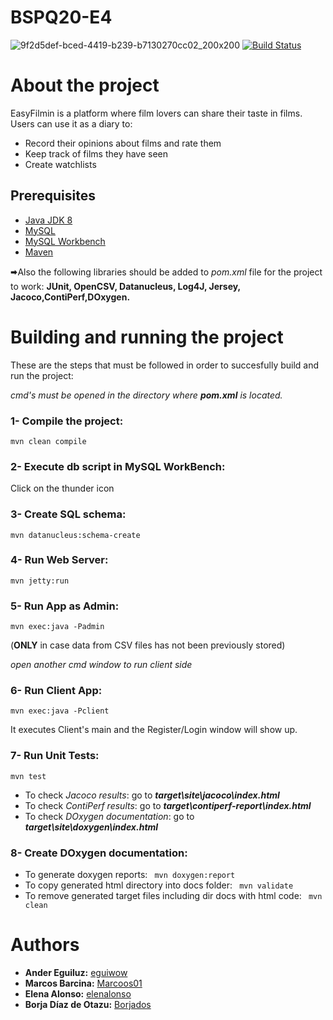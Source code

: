 # BSPQ20-E4
![9f2d5def-bced-4419-b239-b7130270cc02_200x200](https://user-images.githubusercontent.com/43065732/80421676-25b52580-88dd-11ea-870e-861f738dead6.png)
[![Build Status](https://travis-ci.org/SPQ19-20/BSPQ20-E4.svg?branch=master)](https://travis-ci.org/SPQ19-20/BSPQ20-E4)
# About the project

EasyFilmin is a platform where film lovers can share their taste in films. Users can use it as a diary to:
* Record their opinions about films and rate them
* Keep track of films they have seen
* Create watchlists

## Prerequisites
- [Java JDK 8](https://www.oracle.com/java/technologies/javase/javase-jdk8-downloads.html)
- [MySQL](https://dev.mysql.com/downloads/mysql/)
- [MySQL Workbench](https://www.mysql.com/products/workbench/)
- [Maven](https://maven.apache.org/download.cgi)

🠮Also the following libraries should be added to *pom.xml* file for the project to work: **JUnit, OpenCSV, Datanucleus, Log4J, Jersey, Jacoco,ContiPerf,DOxygen.**

# Building and running the project
These are the steps that must be followed in order to succesfully build and run the project:

*cmd's must be opened in the directory where* ***pom.xml*** *is located.*
### 1- Compile the project:
```mvn clean compile```
### 2- Execute db script in MySQL WorkBench:
Click on the thunder icon
### 3- Create SQL schema: 
```mvn datanucleus:schema-create```
### 4- Run Web Server: 
```mvn jetty:run```
### 5- Run App as Admin: 
```mvn exec:java -Padmin``` 

(**ONLY** in case data from CSV files has not been previously stored)

*open another cmd window to run client side*
### 6- Run Client App:
```mvn exec:java -Pclient``` 

It executes Client's main and the Register/Login window will show up.

### 7- Run Unit Tests:
```mvn test``` 

- To check *Jacoco results*: go to ***target\site\jacoco\index.html***
- To check *ContiPerf results*: go to ***target\contiperf-report\index.html***
- To check *DOxygen documentation*: go to ***target\site\doxygen\index.html***

### 8- Create DOxygen documentation:
- To generate doxygen reports:
``` mvn doxygen:report``` 
- To copy generated html directory into docs folder:
``` mvn validate``` 
- To remove generated target files including dir docs with html code:
``` mvn clean```



# Authors
- **Ander Eguiluz:** [eguiwow](https://github.com/eguiwow)
- **Marcos Barcina:** [Marcoos01](https://github.com/Marcoos01)
- **Elena Alonso:** [elenalonso](https://github.com/elenalonso)
- **Borja Díaz de Otazu:** [Borjados](https://github.com/Borjados)




